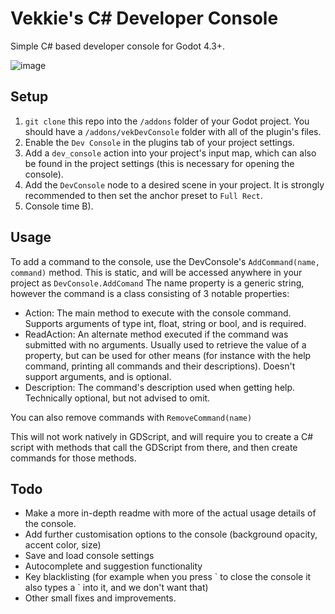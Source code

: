 # Vekkie's C# Developer Console
Simple C# based developer console for Godot 4.3+.

![image](https://github.com/user-attachments/assets/9ad28997-5251-4451-8f33-2446188540ae)

## Setup
1. `git clone` this repo into the `/addons` folder of your Godot project. You should have a `/addons/vekDevConsole` folder with all of the plugin's files.
2. Enable the `Dev Console` in the plugins tab of your project settings.
3. Add a `dev_console` action into your project's input map, which can also be found in the project settings (this is necessary for opening the console).
4. Add the `DevConsole` node to a desired scene in your project. It is strongly recommended to then set the anchor preset to `Full Rect`.
5. Console time B).
   
## Usage
To add a command to the console, use the DevConsole's `AddCommand(name, command)` method. This is static, and will be accessed anywhere in your project as `DevConsole.AddComand` The name property is a generic string, however the command is a class consisting of 3 notable properties:

- Action: The main method to execute with the console command. Supports arguments of type int, float, string or bool, and is required. 
- ReadAction: An alternate method executed if the command was submitted with no arguments. Usually used to retrieve the value of a property, but can be used for other means (for instance with the help command, printing all commands and their descriptions). Doesn't support arguments, and is optional.
- Description: The command's description used when getting help. Technically optional, but not advised to omit. 

You can also remove commands with `RemoveCommand(name)`

This will not work natively in GDScript, and will require you to create a C# script with methods that call the GDScript from there, and then create commands for those methods.

## Todo
- Make a more in-depth readme with more of the actual usage details of the console.
- Add further customisation options to the console (background opacity, accent color, size)
- Save and load console settings
- Autocomplete and suggestion functionality
- Key blacklisting (for example when you press \` to close the console it also types a \` into it, and we don't want that)
- Other small fixes and improvements.
